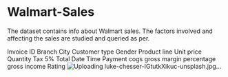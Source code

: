 # Walmart-Sales

The dataset contains info about Walmart sales. The factors involved and affecting the sales are studied and queried as per.

Invoice ID
Branch
City
Customer type
Gender
Product line
Unit price
Quantity
Tax 5%
Total
Date
Time
Payment
cogs
gross margin
percentage
gross income
Rating
![Uploading luke-chesser-IGtutkXikuc-unsplash.jpg…]()
